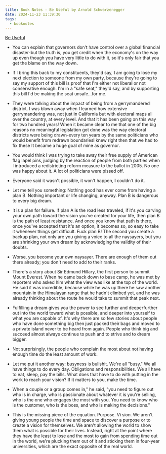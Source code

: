```yaml
---
title: Book Notes - Be Useful by Arnold Schwarzenegger
date: 2024-11-23 11:39:30
tags:
  - booknotes
---
```


[Be Useful](https://beusefulbook.com/)

- You can explain that governors don't have control over a global financial disaster-but the truth is, you get credit when the economy's on the way up even though you have very little to do with it, so it's only fair that you get the blame on the way down.

- If I bring this back to my constituents, they'd say, I am going to lose my next election to someone from my own party, because they're going to say my support of this bill is proof that I'm either not liberal or not conservative enough. I'm in a "safe seat," they'd say, and by supporting this bill I'd be making the seat unsafe...for me.

- They were talking about the impact of being from a gerrymandered district. I was blown away when I learned how extensive gerrymandering was, not just in California but with electoral maps all over the country, at every level. And that it has been going on this way for two hundred years! When it became clear to me that one of the big reasons no meaningful legislation got done was the way electoral districts were being drawn-every ten years by the same politicians who would benefit from redrawn boundariesI knew right then that we had to fix these It became a huge goal of mine as governor.
- You would think I was trying to take away their free supply of American flag lapel pins, judging by the reaction of people from both parties when I introduced a redistricting reform measure to the ballot in 2005. No one was happy about it. A lot of politicians were pissed off.
- Everyone said it wasn't possible, it won't happen, I couldn't do it.

- Let me tell you something: Nothing good has ever come from having a plan B. Nothing important or life changing, anyway. Plan B is dangerous to every big dream.
- It is a plan for failure. If plan A is the road less traveled, if it's you carving your own path toward the vision you've created for your life, then plan B is the path of least resistance. And once you know that path is there, once you've accepted that it's an option, it becomes so, so easy to take it whenever things get difficult. Fuck plan B! The second you create a backup plan, not only are you giving a voice to all the naysayers, but you are shrinking your own dream by acknowledging the validity of their doubts.
- Worse, you become your own naysayer. There are enough of them out there already; you don't need to add to their ranks.

- There's a story about Sir Edmund Hillary, the first person to summit Mount Everest. When he came back down to base camp, he was met by reporters who asked him what the view was like at the top of the world. He said it was incredible, because while he was up there he saw another mountain in the Himalayan range that he hadn't climbed yet, and he was already thinking about the route he would take to summit that peak next.

- Fulfilling a dream gives you the power to see further and deeperfurther out into the world toward what is possible, and deeper into yourself to what you are capable of. It's why there are so few stories about people who have done something big then just packed their bags and moved to a private island never to be heard from again. People who think big and succeed almost always continue to push and to strive and to dream bigger.

- Not surprisingly, the people who complain the most about not having enough time do the least amount of work.

- Let me put it another way: busyness is bullshit. We're all "busy." We all have things to do every day. Obligations and responsibilities. We all have to eat, sleep, pay the bills. What does that have to do with putting in the work to reach your vision? If it matters to you, make the time.

- When a couple or a group comes in," he said, "you need to figure out who is in charge, who is passionate about whatever it is you're selling, who is the one who engages the most with you. You need to know who is the customer, who is the boss, and who is making the decisions."

- This is the missing piece of the equation. Purpose. Vi sion. We aren't giving young people the time and space to discover a purpose or to create a vision for themselves. We aren't allowing the world to show them what is possible for their lives. Instead, right at the point where they have the least to lose and the most to gain from spending time out in the world, we're plucking them out of it and sticking them in four-year universities, which are the exact opposite of the real world.
